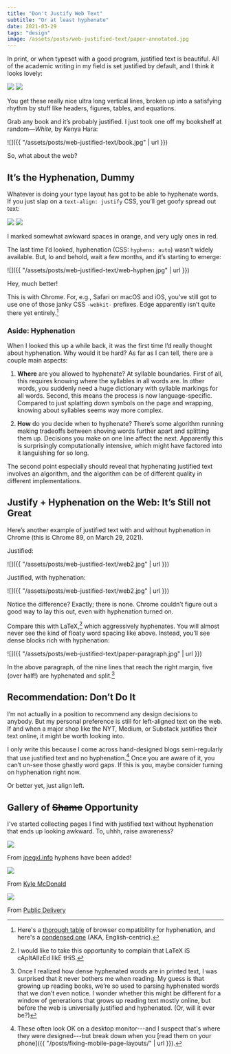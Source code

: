 ```yaml
---
title: "Don't Justify Web Text"
subtitle: "Or at least hyphenate"
date: 2021-03-29
tags: "design"
image: /assets/posts/web-justified-text/paper-annotated.jpg
---
```


In print, or when typeset with a good program, justified text is beautiful. All of the academic writing in my field is set justified by default, and I think it looks lovely:

<div class="flex">
<img src="{{ "/assets/posts/web-justified-text/paper.jpg" | url }}" class="sc bare mh2 flex-auto" loading="lazy" decoding="async">
<img src="{{ "/assets/posts/web-justified-text/paper-annotated.jpg" | url }}" class="sc bare mh2 flex-auto" loading="lazy" decoding="async">
</div>

You get these really nice ultra long vertical lines, broken up into a satisfying rhythm by stuff like headers, figures, tables, and equations.

Grab any book and it’s probably justified. I just took one off my bookshelf at random—_White,_ by Kenya Hara:

![]({{ "/assets/posts/web-justified-text/book.jpg" | url }})

So, what about the web?

## It’s the Hyphenation, Dummy

Whatever is doing your type layout has got to be able to hyphenate words. If you just slap on a `text-align: justify` CSS, you’ll get goofy spread out text:

<div class="flex">
<img src="{{ "/assets/posts/web-justified-text/web-justify.jpg" | url }}" class="sc bare mh2 flex-auto" loading="lazy" decoding="async">
<img src="{{ "/assets/posts/web-justified-text/web-justify-annotated.jpg" | url }}" class="sc bare mh2 flex-auto" loading="lazy" decoding="async">
</div>

<p class="figcaption">I marked somewhat awkward spaces in orange, and very ugly ones in red.</p>

The last time I’d looked, hyphenation (CSS: `hyphens: auto`) wasn’t widely available. But, lo and behold, wait a few months, and it’s starting to emerge:

![]({{ "/assets/posts/web-justified-text/web-hyphen.jpg" | url }})

<p class="figcaption">Hey, much better!</p>

This is with Chrome. For, e.g., Safari on macOS and iOS, you’ve still got to use one of those janky CSS `-webkit-` prefixes. Edge apparently isn’t quite there yet entirely.[^compat]

[^compat]: Here's a [thorough table](https://developer.mozilla.org/en-US/docs/Web/CSS/hyphens#browser_compatibility) of browser compatibility for hyphenation, and here's a [condensed one](https://caniuse.com/css-hyphens) (AKA, English-centric).

### Aside: Hyphenation

When I looked this up a while back, it was the first time I’d really thought about hyphenation. Why would it be hard? As far as I can tell, there are a couple main aspects:

1.	**Where** are you allowed to hyphenate? At syllable boundaries. First of all, this requires knowing where the syllables in all words are. In other words, you suddenly need a huge dictionary with syllable markings for all words. Second, this means the process is now language-specific. Compared to just splatting down symbols on the page and wrapping, knowing about syllables seems way more complex.

2.	**How** do you decide when to hyphenate? There’s some algorithm running making tradeoffs between shoving words further apart and splitting them up. Decisions you make on one line affect the next. Apparently this is surprisingly computationally intensive, which might have factored into it languishing for so long.

The second point especially should reveal that hyphenating justified text involves an algorithm, and the algorithm can be of different quality in different implementations.

## Justify + Hyphenation on the Web: It’s Still not Great

Here’s another example of justified text with and without hyphenation in Chrome (this is Chrome 89, on March 29, 2021).

Justified:

![]({{ "/assets/posts/web-justified-text/web2.jpg" | url }})

Justified, with hyphenation:

![]({{ "/assets/posts/web-justified-text/web2.jpg" | url }})

Notice the difference? Exactly; there is none. Chrome couldn’t figure out a good way to lay this out, even with hyphenation turned on.

Compare this with LaTeX,[^latex] which aggressively hyphenates. You will almost never see the kind of floaty word spacing like above. Instead, you’ll see dense blocks rich with hyphenation:

![]({{ "/assets/posts/web-justified-text/paper-paragraph.jpg" | url }})

[^latex]: I would like to take this opportunity to complain that LaTeX iS cApItAlIzEd lIkE tHiS.

In the above paragraph, of the nine lines that reach the right margin, five (over half!) are hyphenated and split.[^hyphens]

[^hyphens]: Once I realized how dense hyphenated words are in printed text, I was surprised that it never bothers me when reading. My guess is that growing up reading books, we’re so used to parsing hyphenated words that we don’t even notice. I wonder whether this might be different for a window of generations that grows up reading text mostly online, but before the web is universally justified and hyphenated. (Or, will it ever be?)

## Recommendation: Don’t Do It

I’m not actually in a position to recommend any design decisions to anybody. But my personal preference is still for left-aligned text on the web. If and when a major shop like the NYT, Medium, or Substack justifies their text online, it might be worth looking into.

I only write this because I come across hand-designed blogs semi-regularly that use justified text and no hyphenation.[^theory] Once you are aware of it, you can’t un-see those ghastly word gaps. If this is you, maybe consider turning on hyphenation right now.

[^theory]: These often look OK on a desktop monitor---and I suspect that's where they were designed---but break down when you [read them on your phone]({{ "/posts/fixing-mobile-page-layouts/" | url }}).

Or better yet, just align left.

## Gallery of ~~Shame~~ Opportunity

I've started collecting pages I find with justified text without hyphenation that ends up looking awkward. To, uhhh, raise awareness?

<div class="flex items-center flex-wrap fig">

  <div class="w-50 w-third-ns tc ph1 ph2-ns mb1 mb2-ns">
      <img src="{{ "/assets/posts/web-justified-text/jpegxl.jpg" | url }}" class="br3 br4-ns novmargin" loading="lazy" decoding="async">
      <p class="f6"><span class="strike">From <a href="https://jpegxl.info/">jpegxl.info</a></span> hyphens have been added!</p>
  </div>

  <div class="w-50 w-third-ns tc ph1 ph2-ns mb1 mb2-ns">
      <img src="{{ "/assets/posts/web-justified-text/kylemcdonald.jpg" | url }}" class="br3 br4-ns novmargin" loading="lazy" decoding="async">
      <p class="f6">From <a href="https://kylemcdonald.net/psac/">Kyle McDonald</a></p>
  </div>


  <div class="w-50 w-third-ns tc ph1 ph2-ns mb1 mb2-ns">
      <img src="{{ "/assets/posts/web-justified-text/publicdelivery.jpg" | url }}" class="br3 br4-ns novmargin" loading="lazy" decoding="async">
      <p class="f6">From <a href="https://publicdelivery.org/damian-ortega-cosmic-thing/">Public Delivery</a></p>
  </div>

</div>
